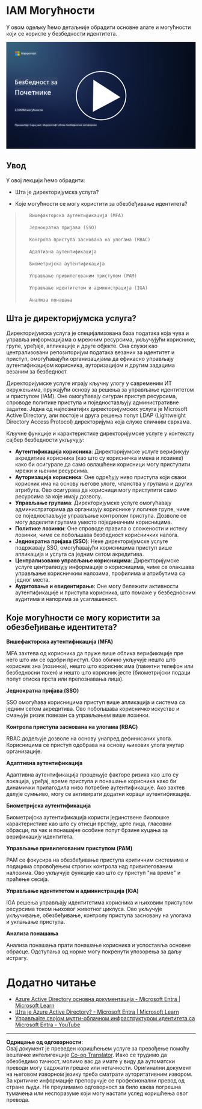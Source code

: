 <!--
CO_OP_TRANSLATOR_METADATA:
{
  "original_hash": "bf0b8a54f2c69951744df5a94bc923f7",
  "translation_date": "2025-09-04T01:59:06+00:00",
  "source_file": "2.3 IAM capabilities.md",
  "language_code": "sr"
}
-->
# IAM Могућности

У овом одељку ћемо детаљније обрадити основне алате и могућности који се користе у безбедности идентитета.

[![Погледајте видео](../../translated_images/2-3_placeholder.627bdd56f0e6915d1c44f876715c48e2b27507edc096c3e5fe6c3b228fdd4cf5.sr.png)](https://learn-video.azurefd.net/vod/player?id=330158a0-95ef-434b-b308-6fc41eab4bd5)

## Увод

У овој лекцији ћемо обрадити:

 - Шта је директоријумска услуга?
      
     
    
 - Које могућности се могу користити за обезбеђивање идентитета?
>
>        Вишефакторска аутентификација (MFA)
> 
>        Једнократна пријава (SSO)
> 
>        Контрола приступа заснована на улогама (RBAC)
> 
>        Адаптивна аутентификација
> 
>        Биометријска аутентификација
> 
>        Управљање привилегованим приступом (PAM)
> 
>        Управљање идентитетом и администрација (IGA)
> 
>        Анализа понашања

## Шта је директоријумска услуга?

Директоријумска услуга је специјализована база података која чува и управља информацијама о мрежним ресурсима, укључујући кориснике, групе, уређаје, апликације и друге објекте. Она служи као централизовани репозиторијум података везаних за идентитет и приступ, омогућавајући организацијама да ефикасно управљају аутентификацијом корисника, ауторизацијом и другим задацима везаним за безбедност.

Директоријумске услуге играју кључну улогу у савременим ИТ окружењима, пружајући основу за решења за управљање идентитетом и приступом (IAM). Оне омогућавају сигуран приступ ресурсима, спроводе политике приступа и поједностављују административне задатке. Једна од најпознатијих директоријумских услуга је Microsoft Active Directory, али постоје и друга решења попут LDAP (Lightweight Directory Access Protocol) директоријума која служе сличним сврхама.

Кључне функције и карактеристике директоријумске услуге у контексту сајбер безбедности укључују:

 - **Аутентификација корисника**: Директоријумске услуге верификују акредитиве корисника (као што су корисничка имена и лозинке) како би осигурале да само овлашћени корисници могу приступити мрежи и њеним ресурсима.
 - **Ауторизација корисника**: Оне одређују ниво приступа који сваки корисник има на основу његове улоге, чланства у групама и других атрибута. Ово осигурава да корисници могу приступити само ресурсима за које имају дозволу.
 - **Управљање групама**: Директоријумске услуге омогућавају администраторима да организују кориснике у логичке групе, чиме се поједностављује управљање контролом приступа. Дозволе се могу доделити групама уместо појединачним корисницима.
 - **Политике лозинки**: Оне спроводе правила о сложености и истеку лозинки, чиме се побољшава безбедност корисничких налога.
 - **Једнократна пријава (SSO)**: Неке директоријумске услуге подржавају SSO, омогућавајући корисницима приступ више апликација и услуга са једним сетом акредитива.
 - **Централизовано управљање корисницима**: Директоријумске услуге централизују информације о корисницима, чиме се олакшава управљање корисничким налозима, профилима и атрибутима са једног места.
 - **Аудитовање и евидентирање**: Оне могу бележити активности аутентификације и приступа корисника, што помаже у безбедносним аудитима и напорима за усаглашеност.

## Које могућности се могу користити за обезбеђивање идентитета?

**Вишефакторска аутентификација (MFA)**

MFA захтева од корисника да пруже више облика верификације пре него што им се одобри приступ. Ово обично укључује нешто што корисник зна (лозинка), нешто што корисник има (паметни телефон или безбедносни токен) и нешто што корисник јесте (биометријски подаци попут отиска прста или препознавања лица).

**Једнократна пријава (SSO)**

SSO омогућава корисницима приступ више апликација и система са једним сетом акредитива. Ово побољшава корисничко искуство и смањује ризик повезан са управљањем више лозинки.

**Контрола приступа заснована на улогама (RBAC)**

RBAC додељује дозволе на основу унапред дефинисаних улога. Корисницима се приступ одобрава на основу њихових улога унутар организације.

**Адаптивна аутентификација**

Адаптивна аутентификација процењује факторе ризика као што су локација, уређај, време приступа и понашање корисника како би динамички прилагодила ниво потребне аутентификације. Ако захтев делује сумњиво, могу се активирати додатни кораци аутентификације.

**Биометријска аутентификација**

Биометријска аутентификација користи јединствене биолошке карактеристике као што су отисци прстију, црте лица, гласовни обрасци, па чак и понашајне особине попут брзине куцања за верификацију идентитета.

**Управљање привилегованим приступом (PAM)**

PAM се фокусира на обезбеђивање приступа критичним системима и подацима спровођењем строгих контрола над привилегованим налозима. Ово укључује функције као што су приступ "на време" и праћење сесија.

**Управљање идентитетом и администрација (IGA)**

IGA решења управљају идентитетима корисника и њиховим приступом ресурсима током њиховог животног циклуса. Ово укључује укључивање, обезбеђивање, контролу приступа засновану на улогама и уклањање приступа.

**Анализа понашања**

Анализа понашања прати понашање корисника и успоставља основне обрасце. Одступања од норме могу покренути упозорења за даљу истрагу.


# Додатно читање
- [Azure Active Directory основна документација - Microsoft Entra | Microsoft Learn](https://learn.microsoft.com/azure/active-directory/fundamentals/?WT.mc_id=academic-96948-sayoung)
- [Шта је Azure Active Directory? - Microsoft Entra | Microsoft Learn](https://learn.microsoft.com/azure/active-directory/fundamentals/whatis?WT.mc_id=academic-96948-sayoung)
- [Управљајте својом мулти-облачном инфраструктуром идентитета са Microsoft Entra - YouTube](https://www.youtube.com/watch?v=9qQiq3wTS2Y&list=PLXtHYVsvn_b_gtX1-NB62wNervQx1Fhp4&index=18)

---

**Одрицање од одговорности**:  
Овај документ је преведен коришћењем услуге за превођење помоћу вештачке интелигенције [Co-op Translator](https://github.com/Azure/co-op-translator). Иако се трудимо да обезбедимо тачност, молимо вас да имате у виду да аутоматски преводи могу садржати грешке или нетачности. Оригинални документ на његовом изворном језику треба сматрати ауторитативним извором. За критичне информације препоручује се професионални превод од стране људи. Не преузимамо одговорност за било каква погрешна тумачења или неспоразуме који могу настати услед коришћења овог превода.